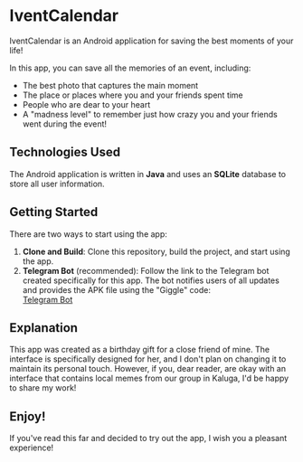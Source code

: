 # IventCalendar

IventCalendar is an Android application for saving the best moments of your life!

In this app, you can save all the memories of an event, including:
- The best photo that captures the main moment
- The place or places where you and your friends spent time
- People who are dear to your heart
- A "madness level" to remember just how crazy you and your friends went during the event!

## Technologies Used

The Android application is written in **Java** and uses an **SQLite** database to store all user information.

## Getting Started

There are two ways to start using the app:

1. **Clone and Build**: Clone this repository, build the project, and start using the app.
2. **Telegram Bot** (recommended): Follow the link to the Telegram bot created specifically for this app. The bot notifies users of all updates and provides the APK file using the "Giggle" code:  
   [Telegram Bot](https://t.me/oy0yoybot)

## Explanation

This app was created as a birthday gift for a close friend of mine. The interface is specifically designed for her, and I don't plan on changing it to maintain its personal touch. However, if you, dear reader, are okay with an interface that contains local memes from our group in Kaluga, I'd be happy to share my work!

## Enjoy!

If you've read this far and decided to try out the app, I wish you a pleasant experience!
